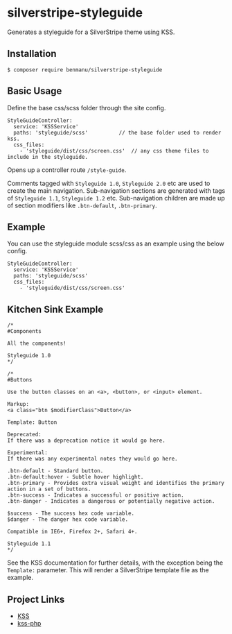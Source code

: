 # silverstripe-styleguide
Generates a styleguide for a SilverStripe theme using KSS.

## Installation
	
	$ composer require benmanu/silverstripe-styleguide

## Basic Usage
Define the base css/scss folder through the site config.

	StyleGuideController:
	  service: 'KSSService'
  	  paths: 'styleguide/scss' 			// the base folder used to render kss.
  	  css_files:
    	- 'styleguide/dist/css/screen.css' 	// any css theme files to include in the styleguide.

Opens up a controller route `/style-guide`.

Comments tagged with `Styleguide 1.0`, `Styleguide 2.0` etc are used to create the main navigation.
Sub-navigation sections are generated with tags of `Styleguide 1.1`, `Styleguide 1.2` etc.
Sub-navigation children are made up of section modifiers like `.btn-default`, `.btn-primary`.

## Example
You can use the styleguide module scss/css as an example using the below config.

	StyleGuideController:
	  service: 'KSSService'
  	  paths: 'styleguide/scss'
  	  css_files:
    	- 'styleguide/dist/css/screen.css'

## Kitchen Sink Example
	/*
	#Components

	All the components!

	Styleguide 1.0
	*/

	/*
	#Buttons

	Use the button classes on an <a>, <button>, or <input> element.

	Markup: 
	<a class="btn $modifierClass">Button</a>

	Template: Button

	Deprecated:
	If there was a deprecation notice it would go here.

	Experimental:
	If there was any experimental notes they would go here.

	.btn-default - Standard button.
	.btn-default:hover - Subtle hover highlight.
	.btn-primary - Provides extra visual weight and identifies the primary action in a set of buttons.
	.btn-success - Indicates a successful or positive action.
	.btn-danger - Indicates a dangerous or potentially negative action.

	$success - The success hex code variable.
	$danger - The danger hex code variable.

	Compatible in IE6+, Firefox 2+, Safari 4+.

	Styleguide 1.1
	*/

See the KSS documentation for further details, with the exception being the `Template:` parameter. This will render a SilverStripe template file as the example.

## Project Links
 * [KSS](http://warpspire.com/kss/)
 * [kss-php](https://github.com/scaninc/kss-php)
